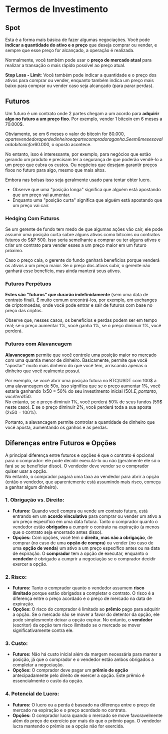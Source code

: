 # Termos de Investimento

## Spot

Esta é a forma mais básica de fazer algumas negociações. Você pode **indicar a quantidade do ativo e o preço** que deseja comprar ou vender, e sempre que esse preço for alcançado, a operação é realizada.

Normalmente, você também pode usar o **preço de mercado atual** para realizar a transação o mais rápido possível ao preço atual.

**Stop Loss - Limit**: Você também pode indicar a quantidade e o preço dos ativos para comprar ou vender, enquanto também indica um preço mais baixo para comprar ou vender caso seja alcançado (para parar perdas).

## Futuros

Um futuro é um contrato onde 2 partes chegam a um acordo para **adquirir algo no futuro a um preço fixo**. Por exemplo, vender 1 bitcoin em 6 meses a 70.000$.

Obviamente, se em 6 meses o valor do bitcoin for 80.000$, a parte vendedora perde dinheiro e a parte compradora ganha. Se em 6 meses o valor do bitcoin for 60.000$, o oposto acontece.

No entanto, isso é interessante, por exemplo, para negócios que estão gerando um produto e precisam ter a segurança de que poderão vendê-lo a um preço que cubra os custos. Ou negócios que desejam garantir preços fixos no futuro para algo, mesmo que mais altos.

Embora nas bolsas isso seja geralmente usado para tentar obter lucro.

* Observe que uma "posição longa" significa que alguém está apostando que um preço vai aumentar.
* Enquanto uma "posição curta" significa que alguém está apostando que um preço vai cair.

### Hedging Com Futuros <a href="#mntl-sc-block_7-0" id="mntl-sc-block_7-0"></a>

Se um gerente de fundo tem medo de que algumas ações vão cair, ele pode assumir uma posição curta sobre alguns ativos como bitcoins ou contratos futuros do S\&P 500. Isso seria semelhante a comprar ou ter alguns ativos e criar um contrato para vender esses a um preço maior em um futuro próximo.

Caso o preço caia, o gerente do fundo ganhará benefícios porque venderá os ativos a um preço maior. Se o preço dos ativos subir, o gerente não ganhará esse benefício, mas ainda manterá seus ativos.

### Futuros Perpétuos

**Estes são "futuros" que durarão indefinidamente** (sem uma data de contrato final). É muito comum encontrá-los, por exemplo, em exchanges de criptomoedas, onde você pode entrar e sair de futuros com base no preço das criptos.

Observe que, nesses casos, os benefícios e perdas podem ser em tempo real; se o preço aumentar 1%, você ganha 1%, se o preço diminuir 1%, você perderá.

### Futuros com Alavancagem

**Alavancagem** permite que você controle uma posição maior no mercado com uma quantia menor de dinheiro. Basicamente, permite que você "apostar" muito mais dinheiro do que você tem, arriscando apenas o dinheiro que você realmente possui.

Por exemplo, se você abrir uma posição futura no BTC/USDT com 100$ a uma alavancagem de 50x, isso significa que se o preço aumentar 1%, você estaria ganhando 1x50 = 50% do seu investimento inicial (50$). E, portanto, você terá 150$.\
No entanto, se o preço diminuir 1%, você perderá 50% de seus fundos (59$ neste caso). E se o preço diminuir 2%, você perderá toda a sua aposta (2x50 = 100%).

Portanto, a alavancagem permite controlar a quantidade de dinheiro que você aposta, aumentando os ganhos e as perdas.

## Diferenças entre Futuros e Opções

A principal diferença entre futuros e opções é que o contrato é opcional para o comprador: ele pode decidir executá-lo ou não (geralmente ele só o fará se se beneficiar disso). O vendedor deve vender se o comprador quiser usar a opção.\
No entanto, o comprador pagará uma taxa ao vendedor para abrir a opção (então o vendedor, que aparentemente está assumindo mais risco, começa a ganhar algum dinheiro).

### 1. **Obrigação vs. Direito:**

* **Futuros:** Quando você compra ou vende um contrato futuro, está entrando em um **acordo vinculativo** para comprar ou vender um ativo a um preço específico em uma data futura. Tanto o comprador quanto o vendedor estão **obrigados** a cumprir o contrato na expiração (a menos que o contrato seja encerrado antes disso).
* **Opções:** Com opções, você tem o **direito, mas não a obrigação**, de comprar (no caso de uma **opção de compra**) ou vender (no caso de uma **opção de venda**) um ativo a um preço específico antes ou na data de expiração. O **comprador** tem a opção de executar, enquanto o **vendedor** é obrigado a cumprir a negociação se o comprador decidir exercer a opção.

### 2. **Risco:**

* **Futuros:** Tanto o comprador quanto o vendedor assumem **risco ilimitado** porque estão obrigados a completar o contrato. O risco é a diferença entre o preço acordado e o preço de mercado na data de expiração.
* **Opções:** O risco do comprador é limitado ao **prêmio** pago para adquirir a opção. Se o mercado não se mover a favor do detentor da opção, ele pode simplesmente deixar a opção expirar. No entanto, o **vendedor** (escritor) da opção tem risco ilimitado se o mercado se mover significativamente contra ele.

### 3. **Custo:**

* **Futuros:** Não há custo inicial além da margem necessária para manter a posição, já que o comprador e o vendedor estão ambos obrigados a completar a negociação.
* **Opções:** O comprador deve pagar um **prêmio de opção** antecipadamente pelo direito de exercer a opção. Este prêmio é essencialmente o custo da opção.

### 4. **Potencial de Lucro:**

* **Futuros:** O lucro ou a perda é baseado na diferença entre o preço de mercado na expiração e o preço acordado no contrato.
* **Opções:** O comprador lucra quando o mercado se move favoravelmente além do preço de exercício por mais do que o prêmio pago. O vendedor lucra mantendo o prêmio se a opção não for exercida.
